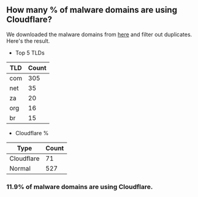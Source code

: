 ## How many % of malware domains are using Cloudflare?


We downloaded the malware domains from [here](https://urlhaus.abuse.ch) and filter out duplicates.
Here's the result.


[//]: # (start replacement)


- Top 5 TLDs

| TLD | Count |
| --- | --- |
| com | 305 |
| net | 35 |
| za | 20 |
| org | 16 |
| br | 15 |


- Cloudflare %

| Type | Count |
| --- | --- |
| Cloudflare | 71 |
| Normal | 527 |


### 11.9% of malware domains are using Cloudflare.